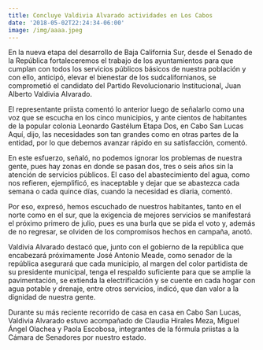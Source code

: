 ```yaml
---
title: Concluye Valdivia Alvarado actividades en Los Cabos
date: '2018-05-02T22:24:34-06:00'
image: /img/aaaa.jpeg
---
```

En la nueva etapa del desarrollo de Baja California Sur, desde el Senado de la República fortaleceremos el trabajo de los ayuntamientos para que cumplan con todos los servicios públicos básicos de nuestra población y con ello, anticipó, elevar el bienestar de los sudcalifornianos, se comprometió el candidato del Partido Revolucionario Institucional, Juan Alberto Valdivia Alvarado.

El representante priista comentó lo anterior luego de señalarlo como una voz que se escucha en los cinco municipios, y ante cientos de habitantes de la popular colonia Leonardo Gastélum Etapa Dos, en Cabo San Lucas Aquí, dijo, las necesidades son tan grandes como en otras partes de la entidad, por lo que debemos avanzar rápido en su satisfacción, comentó.

En este esfuerzo, señaló, no podemos ignorar los problemas de nuestra gente, pues hay zonas en donde se pasan dos, tres o seis años sin la atención de servicios públicos. El caso del abastecimiento del agua, como nos refieren, ejemplificó, es inaceptable y dejar que se abastezca cada semana o cada quince días, cuando la necesidad es diaria, comentó.

Por eso, expresó, hemos escuchado de nuestros habitantes, tanto en el norte como en el sur, que la exigencia de mejores servicios se manifestará el próximo primero de julio, pues es una burla que se pida el voto y, además de no regresar, se olviden de los compromisos hechos en campaña, anotó.

Valdivia Alvarado destacó que, junto con el gobierno de la república que encabezará próximamente José Antonio Meade, como senador de la república asegurará que cada municipio, al margen del color partidista de su presidente municipal, tenga el respaldo suficiente para que se amplíe la pavimentación, se extienda la electrificación y se cuente en cada hogar con agua potable y drenaje, entre otros servicios, indicó, que dan valor a la dignidad de nuestra gente.

Durante su más reciente recorrido de casa en casa en Cabo San Lucas, Valdivia Alvarado estuvo acompañado de Claudia Hirales Meza, Miguel Ángel Olachea y Paola Escobosa, integrantes de la fórmula priistas a la Cámara de Senadores por nuestro estado.

